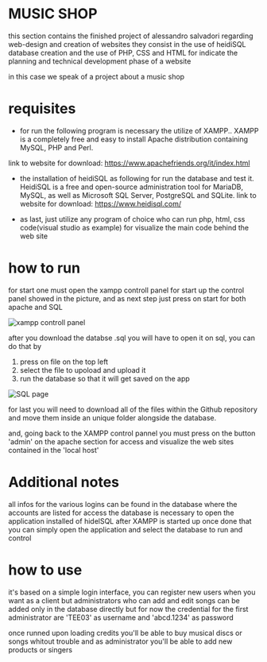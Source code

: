 # MUSIC SHOP

this section contains the finished project of alessandro salvadori regarding web-design and creation of websites
they consist in the use of heidiSQL database creation and the use of PHP, CSS and HTML 
for indicate the planning and technical development phase of a website 

in this case we speak of a project about a music shop


# requisites


* for run the following program is necessary the utilize of XAMPP..
XAMPP is a completely free and easy to install Apache distribution containing MySQL, PHP and Perl.

link to website for download: https://www.apachefriends.org/it/index.html


* the installation of heidiSQL as following for run the database and test it.
HeidiSQL is a free and open-source administration tool for MariaDB, MySQL, as well as Microsoft SQL Server, PostgreSQL and SQLite.
link to website for download: https://www.heidisql.com/

* as last, just utilize any program of choice who can run php, html, css code(visual studio as example) for visualize the main code behind the web site

# how to run

for start one must open the xampp controll panel for start up the control panel showed in the picture,
and as next step just press on start for both apache and SQL

![xampp controll panel](https://images.javatpoint.com/tutorial/xampp/images/xampp-control-panel12.png)

after you download the databse .sql you will have to open it on sql, you can do that by 
1. press on file on the top left
2. select the file to upoload and upload it
3. run the database so that it will get saved on the app

![SQL page](https://i0.wp.com/blogs.embarcadero.com/wp-content/uploads/2021/05/Screenshot-2021-05-23-195219-1775337.png?resize=707%2C437&ssl=1)

for last you will need to download all of the files within the Github repository and move them inside an unique folder alongside the database.

and, going back to the XAMPP control pannel you must press on the button 'admin' on the apache section for access and visualize the web sites contained 
in the 'local host' 

# Additional notes

all infos for the various logins can be found in the database where the accounts are listed
for access the database is necessary to open the application installed of hidelSQL after XAMPP is started up
once done that you can simply open the application and select the database to run and control

# how to use

it's based on a simple login interface, you can register new users when you want as a client
but administrators who can add and edit songs can be added only in the database directly
but for now the credential for the first administrator are 'TEE03' as username and 'abcd.1234' as password

once runned upon loading credits you'll be able to buy musical discs or songs whitout trouble
and as administrator you'll be able to add new products or singers
